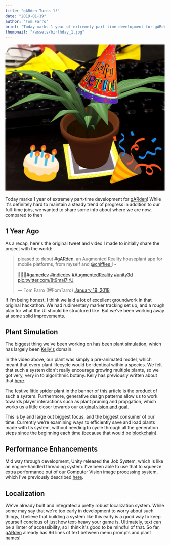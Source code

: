 ```yaml
---
title: "gARden Turns 1!"
date: "2019-01-19"
author: "Tom Farro"
brief: "Today marks 1 year of extremely part-time development for gARden!"
thumbnail: "/assets/birthday_1.jpg"
---
```


![happy](../assets/birthday_1.jpg)

Today marks 1 year of extremely part-time development for [gARden][garden]! While it's definitely hard to maintain a steady trend of progress in addition to our full-time jobs, we wanted to share some info about where we are now, compared to then

<!--more-->

## 1 Year Ago

As a recap, here's the original tweet and video I made to initially share the project with the world:

<blockquote class="twitter-tweet" data-lang="en"><p lang="en" dir="ltr">pleased to debut <a href="https://twitter.com/hashtag/gARden?src=hash&amp;ref_src=twsrc%5Etfw">#gARden</a>, an Augmented Reality houseplant app for mobile platforms, from myself and <a href="https://twitter.com/chiffles_?ref_src=twsrc%5Etfw">@chiffles_</a>!~<br> <br>📲🌿🌺<a href="https://twitter.com/hashtag/gamedev?src=hash&amp;ref_src=twsrc%5Etfw">#gamedev</a> <a href="https://twitter.com/hashtag/indiedev?src=hash&amp;ref_src=twsrc%5Etfw">#indiedev</a> <a href="https://twitter.com/hashtag/AugmentedReality?src=hash&amp;ref_src=twsrc%5Etfw">#AugmentedReality</a> <a href="https://twitter.com/hashtag/unity3d?src=hash&amp;ref_src=twsrc%5Etfw">#unity3d</a> <a href="https://t.co/8t9maI7IrU">pic.twitter.com/8t9maI7IrU</a></p>&mdash; Tom Farro (@FomTarro) <a href="https://twitter.com/FomTarro/status/954408572791742464?ref_src=twsrc%5Etfw">January 19, 2018</a></blockquote>
<script async src="https://platform.twitter.com/widgets.js" charset="utf-8"></script>

If I'm being honest, I think we laid a lot of excellent groundwork in that original hackathon. We had rudimentary marker tracking set up, and a rough plan for what the UI should be structured like. But we've been working away at some solid improvements.

## Plant Simulation

The biggest thing we've been working on has been plant simulation, which has largely been [Kelly's][contact] domain. 

In the video above, our plant was simply a pre-animated model, which meant that every plant lifecycle would be identical within a species. We felt that such a system didn't really encourage growing multiple plants, so we got very, very in to algorithmic botany. Kelly has previously written about that [here][lsys].

The festive little spider plant in the banner of this article is the product of such a system. Furthermore, generative design patterns allow us to work towards player interactions such as plant pruning and propgation, which works us a little closer towards our [original vision and goal][dad].

This is by and large out biggest focus, and the biggest consumer of our time. Currently we're examining ways to efficiently save and load plants made with tis system, without needing to cycle through all the generation steps since the beginning each time (because that would be [blockchain][blockchain]).

## Performance Enhancements 

Mid way through development, Unity released the Job System, which is like an engine-handled threading system. I've been able to use that to squeeze extra performance out of our Computer Vision image processing system, which I've previously described [here][cv].

## Localization

We've already built and integrated a pretty robust localization system. While some may say that we're too early in development to worry about such things, I believe that building a system like this early is a good way to keep yourself concious of just how text-heavy your game is. Ultimately, text can be a limter of accessibility, so I think it's good to be mindful of that. So far, [gARden][garden] already has 96 lines of text between menu prompts and plant names!


[garden]: ../games/garden
[contact]: ../about/
[lsys]: ../articles/2018-08-30-procedural-plants
[dad]: ../articles/2018-06-17-fathers-day
[cv]: ../articles/2018-06-28-computer-vision
[blockchain]: https://twitter.com/FomTarro/status/1048948071248396290